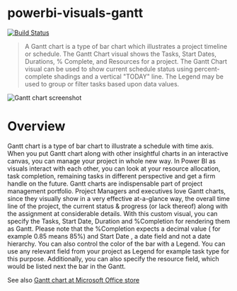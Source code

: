 # powerbi-visuals-gantt
[![Build Status](https://github.com/microsoft/powerbi-visuals-gantt/actions/workflows/build.yml/badge.svg?branch=main)](https://github.com/microsoft/powerbi-visuals-gantt/actions/workflows/build.yml)

> A Gantt chart is a type of bar chart which illustrates a project timeline or schedule. The Gantt Chart visual shows the Tasks, Start Dates, Durations, % Complete, and Resources for a project. The Gantt Chart visual can be used to show current schedule status using percent-complete shadings and a vertical "TODAY" line. The Legend may be used to group or filter tasks based upon data values.

![Gantt chart screenshot](assets/screenshot.png)

# Overview

Gantt chart is a type of bar chart to illustrate a schedule with time axis. When you put Gantt chart along with other insightful charts in an interactive canvas, you can manage your project in whole new way. In Power BI as visuals interact with each other, you can look at your resource allocation, task completion, remaining tasks in different perspective and get a firm handle on the future.
Gantt charts are indispensable part of project management portfolio. Project Managers and executives love Gantt charts, since they visually show in a very effective at-a-glance way, the overall time line of the project, the current status & progress (or lack thereof) along with the assignment at considerable details.
With this custom visual, you can specify the Tasks, Start Date, Duration and %Completion for rendering them as Gantt. Please note that the %Completion expects a decimal value ( for example 0.85 means 85%) and Start Date , a date field and not a date hierarchy.
You can also control the color of the bar with a Legend. You can use any relevant field from your project as Legend for example task type for this purpose. Additionally, you can also specify the resource field, which would be listed next the bar in the Gantt.

See also [Gantt chart at Microsoft Office store](https://store.office.com/en-us/app.aspx?assetid=WA104380765&sourcecorrid=968c5e90-8711-48fe-b9b4-a15ad9fe8dc4&searchapppos=0&ui=en-US&rs=en-US&ad=US&appredirect=false)
